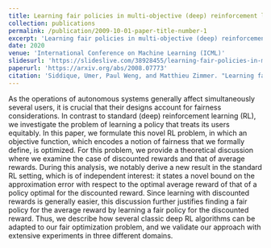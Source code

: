 ```yaml
---
title: Learning fair policies in multi-objective (deep) reinforcement learning with average and discounted rewards
collection: publications
permalink: /publication/2009-10-01-paper-title-number-1
excerpt: 'Learning fair policies in multi-objective (deep) reinforcement learning with average and discounted rewards'
date: 2020
venue: 'International Conference on Machine Learning (ICML)'
slidesurl: 'https://slideslive.com/38928455/learning-fair-policies-in-multiobjective-deep-reinforcement-learning-with-average-and-discounted-rewards?ref=recommended'
paperurl: 'https://arxiv.org/abs/2008.07773'
citation: 'Siddique, Umer, Paul Weng, and Matthieu Zimmer. "Learning fair policies in multi-objective (deep) reinforcement learning with average and discounted rewards." International Conference on Machine Learning. PMLR, 2020.'
---
```


As the operations of autonomous systems generally affect simultaneously several users, it is
crucial that their designs account for fairness considerations. In contrast to standard (deep) reinforcement learning (RL), we investigate the problem of learning a policy that treats its users equitably. In this paper, we formulate this novel RL
problem, in which an objective function, which
encodes a notion of fairness that we formally define, is optimized. For this problem, we provide
a theoretical discussion where we examine the
case of discounted rewards and that of average
rewards. During this analysis, we notably derive
a new result in the standard RL setting, which is
of independent interest: it states a novel bound
on the approximation error with respect to the optimal average reward of that of a policy optimal
for the discounted reward. Since learning with
discounted rewards is generally easier, this discussion further justifies finding a fair policy for the
average reward by learning a fair policy for the
discounted reward. Thus, we describe how several classic deep RL algorithms can be adapted
to our fair optimization problem, and we validate
our approach with extensive experiments in three
different domains.